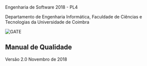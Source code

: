 Engenharia de Software 2018 - PL4

Departamento de Engenharia Informática, Faculdade de Ciências e Tecnologias da Universidade de Coimbra



![GATE](http://onept.pt/gatepl4/gate_256x75.png)
## Manual de Qualidade
Versão 2.0
Novembro de 2018 